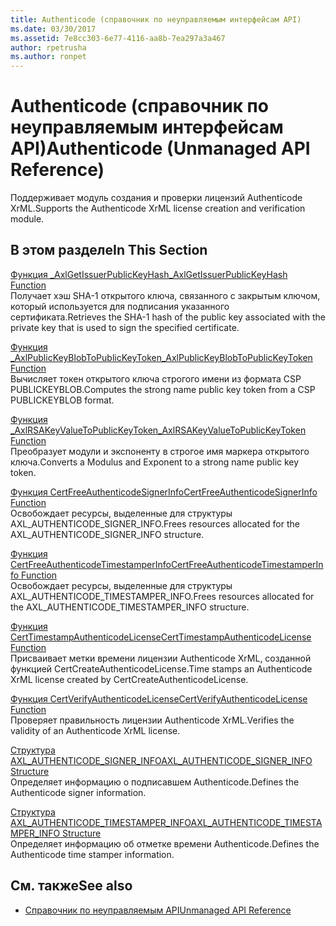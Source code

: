 ```yaml
---
title: Authenticode (справочник по неуправляемым интерфейсам API)
ms.date: 03/30/2017
ms.assetid: 7e8cc303-6e77-4116-aa8b-7ea297a3a467
author: rpetrusha
ms.author: ronpet
---
```

# <a name="authenticode-unmanaged-api-reference"></a><span data-ttu-id="0d0e0-102">Authenticode (справочник по неуправляемым интерфейсам API)</span><span class="sxs-lookup"><span data-stu-id="0d0e0-102">Authenticode (Unmanaged API Reference)</span></span>
<span data-ttu-id="0d0e0-103">Поддерживает модуль создания и проверки лицензий Authenticode XrML.</span><span class="sxs-lookup"><span data-stu-id="0d0e0-103">Supports the Authenticode XrML license creation and verification module.</span></span>  
  
## <a name="in-this-section"></a><span data-ttu-id="0d0e0-104">В этом разделе</span><span class="sxs-lookup"><span data-stu-id="0d0e0-104">In This Section</span></span>  
 [<span data-ttu-id="0d0e0-105">Функция _AxlGetIssuerPublicKeyHash</span><span class="sxs-lookup"><span data-stu-id="0d0e0-105">_AxlGetIssuerPublicKeyHash Function</span></span>](../../../../docs/framework/unmanaged-api/authenticode/axlgetissuerpublickeyhash-function.md)  
 <span data-ttu-id="0d0e0-106">Получает хэш SHA-1 открытого ключа, связанного с закрытым ключом, который используется для подписания указанного сертификата.</span><span class="sxs-lookup"><span data-stu-id="0d0e0-106">Retrieves the SHA-1 hash of the public key associated with the private key that is used to sign the specified certificate.</span></span>  
  
 [<span data-ttu-id="0d0e0-107">Функция _AxlPublicKeyBlobToPublicKeyToken</span><span class="sxs-lookup"><span data-stu-id="0d0e0-107">_AxlPublicKeyBlobToPublicKeyToken Function</span></span>](../../../../docs/framework/unmanaged-api/authenticode/axlpublickeyblobtopublickeytoken-function.md)  
 <span data-ttu-id="0d0e0-108">Вычисляет токен открытого ключа строгого имени из формата CSP PUBLICKEYBLOB.</span><span class="sxs-lookup"><span data-stu-id="0d0e0-108">Computes the strong name public key token from a CSP PUBLICKEYBLOB format.</span></span>  
  
 [<span data-ttu-id="0d0e0-109">Функция _AxlRSAKeyValueToPublicKeyToken</span><span class="sxs-lookup"><span data-stu-id="0d0e0-109">_AxlRSAKeyValueToPublicKeyToken Function</span></span>](../../../../docs/framework/unmanaged-api/authenticode/axlrsakeyvaluetopublickeytoken-function.md)  
 <span data-ttu-id="0d0e0-110">Преобразует модули и экспоненту в строгое имя маркера открытого ключа.</span><span class="sxs-lookup"><span data-stu-id="0d0e0-110">Converts a Modulus and Exponent to a strong name public key token.</span></span>  
  
 [<span data-ttu-id="0d0e0-111">Функция CertFreeAuthenticodeSignerInfo</span><span class="sxs-lookup"><span data-stu-id="0d0e0-111">CertFreeAuthenticodeSignerInfo Function</span></span>](../../../../docs/framework/unmanaged-api/authenticode/certfreeauthenticodesignerinfo-function.md)  
 <span data-ttu-id="0d0e0-112">Освобождает ресурсы, выделенные для структуры AXL_AUTHENTICODE_SIGNER_INFO.</span><span class="sxs-lookup"><span data-stu-id="0d0e0-112">Frees resources allocated for the AXL_AUTHENTICODE_SIGNER_INFO structure.</span></span>  
  
 [<span data-ttu-id="0d0e0-113">Функция CertFreeAuthenticodeTimestamperInfo</span><span class="sxs-lookup"><span data-stu-id="0d0e0-113">CertFreeAuthenticodeTimestamperInfo Function</span></span>](../../../../docs/framework/unmanaged-api/authenticode/certfreeauthenticodetimestamperinfo-function.md)  
 <span data-ttu-id="0d0e0-114">Освобождает ресурсы, выделенные для структуры AXL_AUTHENTICODE_TIMESTAMPER_INFO.</span><span class="sxs-lookup"><span data-stu-id="0d0e0-114">Frees resources allocated for the AXL_AUTHENTICODE_TIMESTAMPER_INFO structure.</span></span>  
  
 [<span data-ttu-id="0d0e0-115">Функция CertTimestampAuthenticodeLicense</span><span class="sxs-lookup"><span data-stu-id="0d0e0-115">CertTimestampAuthenticodeLicense Function</span></span>](../../../../docs/framework/unmanaged-api/authenticode/certtimestampauthenticodelicense-function.md)  
 <span data-ttu-id="0d0e0-116">Присваивает метки времени лицензии Authenticode XrML, созданной функцией CertCreateAuthenticodeLicense.</span><span class="sxs-lookup"><span data-stu-id="0d0e0-116">Time stamps an Authenticode XrML license created by CertCreateAuthenticodeLicense.</span></span>  
  
 [<span data-ttu-id="0d0e0-117">Функция CertVerifyAuthenticodeLicense</span><span class="sxs-lookup"><span data-stu-id="0d0e0-117">CertVerifyAuthenticodeLicense Function</span></span>](../../../../docs/framework/unmanaged-api/authenticode/certverifyauthenticodelicense-function.md)  
 <span data-ttu-id="0d0e0-118">Проверяет правильность лицензии Authenticode XrML.</span><span class="sxs-lookup"><span data-stu-id="0d0e0-118">Verifies the validity of an Authenticode XrML license.</span></span>  
  
 [<span data-ttu-id="0d0e0-119">Структура AXL_AUTHENTICODE_SIGNER_INFO</span><span class="sxs-lookup"><span data-stu-id="0d0e0-119">AXL_AUTHENTICODE_SIGNER_INFO Structure</span></span>](../../../../docs/framework/unmanaged-api/authenticode/axl-authenticode-signer-info-structure.md)  
 <span data-ttu-id="0d0e0-120">Определяет информацию о подписавшем Authenticode.</span><span class="sxs-lookup"><span data-stu-id="0d0e0-120">Defines the Authenticode signer information.</span></span>  
  
 [<span data-ttu-id="0d0e0-121">Структура AXL_AUTHENTICODE_TIMESTAMPER_INFO</span><span class="sxs-lookup"><span data-stu-id="0d0e0-121">AXL_AUTHENTICODE_TIMESTAMPER_INFO Structure</span></span>](../../../../docs/framework/unmanaged-api/authenticode/axl-authenticode-timestamper-info-structure.md)  
 <span data-ttu-id="0d0e0-122">Определяет информацию об отметке времени Authenticode.</span><span class="sxs-lookup"><span data-stu-id="0d0e0-122">Defines the Authenticode time stamper information.</span></span>  
  
## <a name="see-also"></a><span data-ttu-id="0d0e0-123">См. также</span><span class="sxs-lookup"><span data-stu-id="0d0e0-123">See also</span></span>
- [<span data-ttu-id="0d0e0-124">Справочник по неуправляемым API</span><span class="sxs-lookup"><span data-stu-id="0d0e0-124">Unmanaged API Reference</span></span>](../../../../docs/framework/unmanaged-api/index.md)
